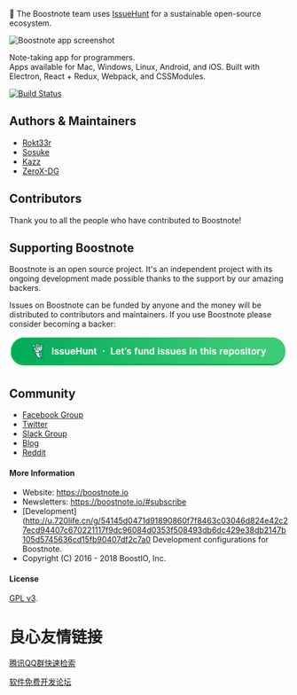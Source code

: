 :mega: The Boostnote team uses [IssueHunt](http://u.720life.cn/g/ea83e081e4c48d01b4110a3d67b977e485876584aff9603200dde3080a2531bf)  for a sustainable open-source ecosystem.

![Boostnote app screenshot](./resources/repository/top.png)

 Note-taking app for programmers.  
 Apps available for Mac, Windows, Linux, Android, and iOS. 
 Built with Electron, React + Redux, Webpack, and CSSModules. 

[![Build Status](https://travis-ci.org/BoostIO/Boostnote.svg?branch=master)](https://travis-ci.org/BoostIO/Boostnote)

## Authors & Maintainers
- [Rokt33r](http://u.720life.cn/g/54145d0471d91890860f7f8463c030467b3eb853e2e3552149b4fa8ee9a0bf17) 
- [Sosuke](http://u.720life.cn/g/54145d0471d91890860f7f8463c030468a38288b35228374c28238f92d0defe7) 
- [Kazz](http://u.720life.cn/g/54145d0471d91890860f7f8463c03046648915d0da1f6e79df6b1999635b0c5d) 
- [ZeroX-DG](http://u.720life.cn/g/54145d0471d91890860f7f8463c03046cb1d59086bdd57eb7adefa860fe44ffd) 

## Contributors
Thank you to all the people who have contributed to Boostnote!

   

## Supporting Boostnote
Boostnote is an open source project. It's an independent project with its ongoing development made possible thanks to the support by our amazing backers. 

Issues on Boostnote can be funded by anyone and the money will be distributed to contributors and maintainers. If you use Boostnote please consider becoming a backer:

[![issuehunt-image](https://github.com/BoostIO/issuehunt-materials/blob/master/issuehunt-badge@1x.png?raw=true)](https://issuehunt.io/repos/53266139)

## Community
- [Facebook Group](http://u.720life.cn/g/f586abf4f7831ab6b4c32c258231018b109523fd1ec1e9d6e81cd72a43bd39208e82f3db4fd44146f9d89b73c1afe168) 
- [Twitter](http://u.720life.cn/g/5ea88169c4a0fbd169233d52478d54fe50637d73f715d9483c00919f383f938e) 
- [Slack Group](http://u.720life.cn/g/8528652c5a5e84500eefc2608cf383600cf37faeb4df54ea208f9e88941cf33a9ff39166a8e2e64430bacb5a38195c7c1a8d6703fbc437312a692eaafad7a644fec5d332cc6e8355c8be3033d244f1eeabff30d57e47b8c1320204c32b4dec651197d80b2d1382a96e55975ba9eaef79d686710f5a95f26560d38e39f2cd76bf7595de2857465f1fdfdbac41d1e391908d72592778e2bab819853f06954a18fd68a7423ff37e7655418d80f8c264a8a4) 
- [Blog](http://u.720life.cn/g/ce19288caac4b59057ec565c52ba1b36b45c3ef2a8ad5faec696f28735fa199e) 
- [Reddit](http://u.720life.cn/g/c0dd3a2651b78798f89b1013814805628e1e06691abf8304eac3af2b2bd2e7bce02e7172ac2c595895abeb6911f36468) 


#### More Information
* Website: https://boostnote.io
* Newsletters: https://boostnote.io/#subscribe
* [Development](http://u.720life.cn/g/54145d0471d91890860f7f8463c03046d824e42c27ecd94407c670221117f9dc96084d0353f508493db6dc429e38db2147b105d5745636cd15fb90407df2c7a0  Development configurations for Boostnote.
* Copyright (C) 2016 - 2018 BoostIO, Inc.


#### License

[GPL v3](./LICENSE).



 # 良心友情链接

[腾讯QQ群快速检索](http://u.720life.cn/s/8cf73f7c)

[软件免费开发论坛](http://u.720life.cn/s/bbb01dc0)